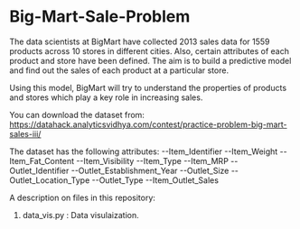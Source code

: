 # Big-Mart-Sale-Problem

The data scientists at BigMart have collected 2013 sales data for 1559 products across 10 stores in different cities. Also, certain attributes of each product and store have been defined. The aim is to build a predictive model and find out the sales of each product at a particular store.

Using this model, BigMart will try to understand the properties of products and stores which play a key role in increasing sales.

You can download the dataset from: https://datahack.analyticsvidhya.com/contest/practice-problem-big-mart-sales-iii/

The dataset has the following attributes:
--Item_Identifier
--Item_Weight
--Item_Fat_Content
--Item_Visibility
--Item_Type
--Item_MRP
--Outlet_Identifier
--Outlet_Establishment_Year
--Outlet_Size
--Outlet_Location_Type
--Outlet_Type
--Item_Outlet_Sales

A description on files in this repository:
1. data_vis.py : Data visulaization.
